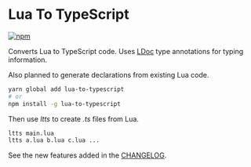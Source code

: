 # Lua To TypeScript

<a href="https://www.npmjs.com/package/lua-to-typescript"><img alt="npm" src="https://img.shields.io/npm/v/lua-to-typescript.svg?style=for-the-badge" /></a>

Converts Lua to TypeScript code. Uses [LDoc](https://stevedonovan.github.io/ldoc/) type annotations for typing information.

Also planned to generate declarations from existing Lua code.

```sh
yarn global add lua-to-typescript
# or
npm install -g lua-to-typescript
```

Then use _ltts_ to create _.ts_ files from Lua.

```sh
ltts main.lua
ltts a.lua b.lua c.lua ...
```

See the new features added in the [CHANGELOG](CHANGELOG.md).
